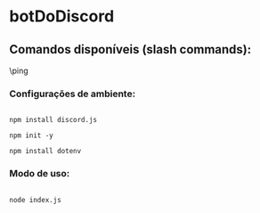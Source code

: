 # botDoDiscord

## Comandos disponíveis (slash commands):

\ping

### Configurações de ambiente:

```bash:

npm install discord.js

npm init -y

npm install dotenv

```

### Modo de uso:

```bash:

node index.js

```